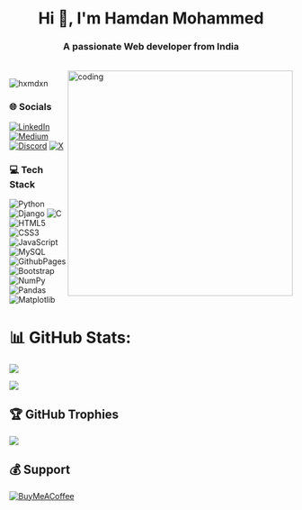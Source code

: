 <h1 align="center">Hi 👋, I'm Hamdan Mohammed</h1>
<h3 align="center">A passionate Web developer from India</h3><br>
<img align="right" alt="coding" width="400" src="https://www.fegno.com/wp-content/uploads/2022/03/web-development-company-in-kochi.gif">

<p align="left"> <img src="https://komarev.com/ghpvc/?username=hxmdxn&label=Profile%20views&color=0e75b6&style=flat" alt="hxmdxn" /> </p>
<h3>🌐 Socials</h3>

[![LinkedIn](https://img.shields.io/badge/LinkedIn-%230077B5.svg?logo=linkedin&logoColor=white)](https://www.linkedin.com/in/hxmdxnmohammed/) 
[![Medium](https://img.shields.io/badge/Medium-12100E?logo=medium&logoColor=white)](https://medium.com/@https://medium.com/@hamdanmohammed01234) 
[![Discord](https://img.shields.io/badge/Discord-%237289DA.svg?logo=discord&logoColor=white)](http://discordapp.com/users/770256046866038844) 
[![X](https://img.shields.io/badge/X-black.svg?logo=X&logoColor=white)](https://x.com/https://twitter.com/HamdanM32687577https://twitter.com/HamdanM32687577) 

<h3>💻 Tech Stack</h3>


![Python](https://img.shields.io/badge/python-3670A0?style=for-the-badge&logo=python&logoColor=ffdd54) ![Django](https://img.shields.io/badge/django-%23092E20.svg?style=for-the-badge&logo=django&logoColor=white) ![C](https://img.shields.io/badge/c-%2300599C.svg?style=for-the-badge&logo=c&logoColor=white)    ![HTML5](https://img.shields.io/badge/html5-%23E34F26.svg?style=for-the-badge&logo=html5&logoColor=white) ![CSS3](https://img.shields.io/badge/css3-%231572B6.svg?style=for-the-badge&logo=css3&logoColor=white) ![JavaScript](https://img.shields.io/badge/javascript-%23323330.svg?style=for-the-badge&logo=javascript&logoColor=%23F7DF1E) ![MySQL](https://img.shields.io/badge/mysql-%2300000f.svg?style=for-the-badge&logo=mysql&logoColor=white) ![GithubPages](https://img.shields.io/badge/github%20pages-121013?style=for-the-badge&logo=github&logoColor=white)
![Bootstrap](https://img.shields.io/badge/bootstrap-%238511FA.svg?style=for-the-badge&logo=bootstrap&logoColor=white) ![NumPy](https://img.shields.io/badge/numpy-%23013243.svg?style=for-the-badge&logo=numpy&logoColor=white) ![Pandas](https://img.shields.io/badge/pandas-%23150458.svg?style=for-the-badge&logo=pandas&logoColor=white) ![Matplotlib](https://img.shields.io/badge/Matplotlib-%23ffffff.svg?style=for-the-badge&logo=Matplotlib&logoColor=black)

# 📊 GitHub Stats:
![](https://github-readme-stats.vercel.app/api?username=Hxmdxn&theme=dark&hide_border=true&include_all_commits=true&count_private=true)

![](https://github-readme-streak-stats.herokuapp.com/?user=Hxmdxn&theme=dark&hide_border=true)

## 🏆 GitHub Trophies
![](https://github-profile-trophy.vercel.app/?username=Hxmdxn&theme=radical&no-frame=true&no-bg=false&margin-w=4)

## 💰 Support
[![BuyMeACoffee](https://img.shields.io/badge/Buy%20Me%20a%20Coffee-ffdd00?style=for-the-badge&logo=buy-me-a-coffee&logoColor=black)](https://www.buymeacoffee.com/hxmdxn) 

<!-- Proudly created with GPRM ( https://gprm.itsvg.in ) -->

